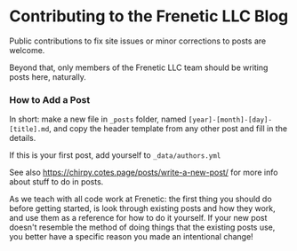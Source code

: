 # Contributing to the Frenetic LLC Blog

Public contributions to fix site issues or minor corrections to posts are welcome.

Beyond that, only members of the Frenetic LLC team should be writing posts here, naturally.

### How to Add a Post

In short: make a new file in `_posts` folder, named `[year]-[month]-[day]-[title].md`, and copy the header template from any other post and fill in the details.

If this is your first post, add yourself to `_data/authors.yml`

See also https://chirpy.cotes.page/posts/write-a-new-post/ for more info about stuff to do in posts.

As we teach with all code work at Frenetic: the first thing you should do before getting started, is look through existing posts and how they work, and use them as a reference for how to do it yourself.
If your new post doesn't resemble the method of doing things that the existing posts use, you better have a specific reason you made an intentional change!
